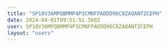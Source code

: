 ```yaml
---
title: "SP10V36MPQBMMP4P3CMNFPADDD96C8ZAQANTZCEPH"
date: 2024-04-01T09:51:51.568Z
user: SP10V36MPQBMMP4P3CMNFPADDD96C8ZAQANTZCEPH
layout: "users"
---
```

    